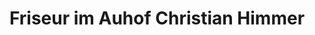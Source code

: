 ---
title: "Friseur im Auhof Christian Himmer"
url: /linz/friseur-im-auhof-christian-himmer/
shop: Friseur
---